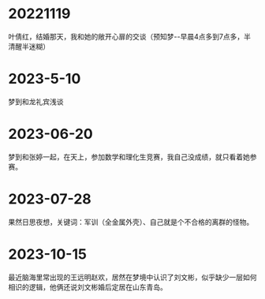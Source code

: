 # 20221119
叶倩红，结婚那天，我和她的敞开心扉的交谈（预知梦--早晨4点多到7点多，半清醒半迷糊）
# 2023-5-10
梦到和龙礼宾浅谈
# 2023-06-20
梦到和张婷一起，在天上，参加数学和理化生竞赛，我自己没成绩，就只看着她参赛。
# 2023-07-28
果然日思夜想，关键词：军训（全金属外壳）、自己就是个不合格的离群的怪物。
# 2023-10-15
最近脑海里常出现的王远明赵欢，居然在梦境中认识了刘文彬，似乎缺少一层如何相识的逻辑，他俩还说刘文彬婚后定居在山东青岛。
